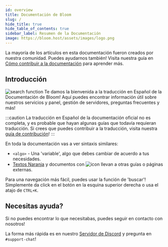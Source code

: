 ```yaml
---
id: overview
title: Documentación de Bloom
slug: /
hide_title: true
hide_table_of_contents: true
sidebar_label: Resumen de la Documentación
image: https://bloom.host/assets/images/logo.png
---
```


La mayoría de los artículos en esta documentación fueron creados por nuestra comunidad. Puedes ayudarnos también!
Visita nuestra guía en [Cómo contribuir a la documentación](https://docs.bloom.host/extras/contributing) para aprender más.

## Introducción
![search function](/imgs/getting_started/overview/2.png)
Te damos la bienvenida a la traducción en Español de la Documentación de Bloom! Aquí puedes encontrar información útil
sobre nuestros servicios y panel, gestión de servidores, preguntas frecuentes y más!

:::caution
La traducción en Español de la documentación oficial no es completa, y es probable que hayan algunas guías que todavía
requieran traducción. Si crees que puedes contribuir a la traducción, visita nuestra [guía de contribución](https://docs.bloom.host/extras/contributing)!
:::

En toda la documentación vas a ver sintaxis similares:
- `<algo>` - Una 'variable', algo que debes cambiar de acuerdo a tus necesidades.
- [Textos Naranja](.) y documentos con ![icon](/imgs/getting_started/overview/1.png) llevan a
otras guías o páginas externas.

Para una navegación más fácil, puedes usar la función de 'buscar'! Simplemente da click en el botón en la esquina
superior derecha o usa el atajo de `CTRL+K`.

## Necesitas ayuda?

Si no puedes encontrar lo que necesitabas, puedes seguir en contacto con nosotros!

La forma más rápida es en nuestro [Servidor de Discord](https://discord.gg/bloom) y pregunta en `#support-chat`!
